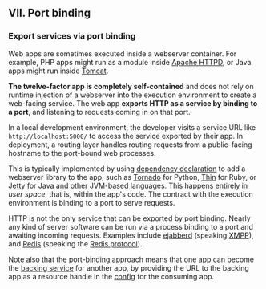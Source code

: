 ## VII. Port binding
### Export services via port binding

Web apps are sometimes executed inside a webserver container.  For example, PHP apps might run as a module inside [Apache HTTPD](http://httpd.apache.org/), or Java apps might run inside [Tomcat](http://tomcat.apache.org/).

**The twelve-factor app is completely self-contained** and does not rely on runtime injection of a webserver into the execution environment to create a web-facing service.  The web app **exports HTTP as a service by binding to a port**, and listening to requests coming in on that port.

In a local development environment, the developer visits a service URL like `http://localhost:5000/` to access the service exported by their app.  In deployment, a routing layer handles routing requests from a public-facing hostname to the port-bound web processes.

This is typically implemented by using [dependency declaration](dependencies) to add a webserver library to the app, such as [Tornado](http://www.tornadoweb.org/) for Python, [Thin](http://code.macournoyer.com/thin/) for Ruby, or [Jetty](http://jetty.codehaus.org/jetty/) for Java and other JVM-based languages.  This happens entirely in *user space*, that is, within the app's code.  The contract with the execution environment is binding to a port to serve requests.

HTTP is not the only service that can be exported by port binding.  Nearly any kind of server software can be run via a process binding to a port and awaiting incoming requests.  Examples include [ejabberd](http://www.ejabberd.im/) (speaking [XMPP](http://xmpp.org/)), and [Redis](http://redis.io/) (speaking the [Redis protocol](http://redis.io/topics/protocol)).

Note also that the port-binding approach means that one app can become the [backing service](backing-services) for another app, by providing the URL to the backing app as a resource handle in the [config](config) for the consuming app.
